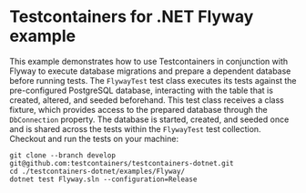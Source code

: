 # Testcontainers for .NET Flyway example

This example demonstrates how to use Testcontainers in conjunction with Flyway to execute database migrations and prepare a dependent database before running tests. The `FlywayTest` test class executes its tests against the pre-configured PostgreSQL database, interacting with the table that is created, altered, and seeded beforehand. This test class receives a class fixture, which provides access to the prepared database through the `DbConnection` property. The database is started, created, and seeded once and is shared across the tests within the `FlywayTest` test collection. Checkout and run the tests on your machine:

```console
git clone --branch develop git@github.com:testcontainers/testcontainers-dotnet.git
cd ./testcontainers-dotnet/examples/Flyway/
dotnet test Flyway.sln --configuration=Release
```